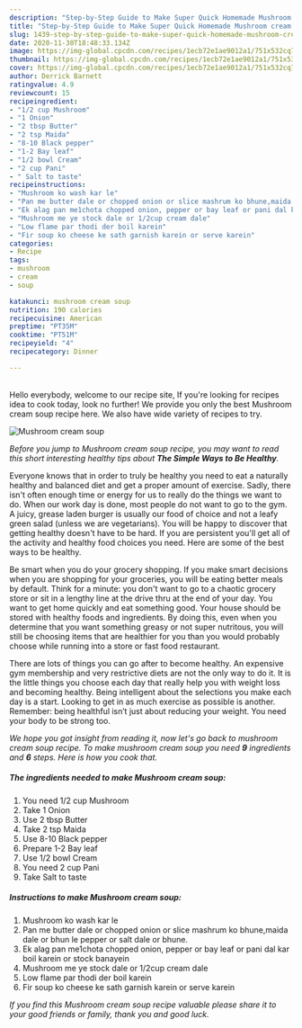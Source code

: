 ```yaml
---
description: "Step-by-Step Guide to Make Super Quick Homemade Mushroom cream soup"
title: "Step-by-Step Guide to Make Super Quick Homemade Mushroom cream soup"
slug: 1439-step-by-step-guide-to-make-super-quick-homemade-mushroom-cream-soup
date: 2020-11-30T18:48:33.134Z
image: https://img-global.cpcdn.com/recipes/1ecb72e1ae9012a1/751x532cq70/mushroom-cream-soup-recipe-main-photo.jpg
thumbnail: https://img-global.cpcdn.com/recipes/1ecb72e1ae9012a1/751x532cq70/mushroom-cream-soup-recipe-main-photo.jpg
cover: https://img-global.cpcdn.com/recipes/1ecb72e1ae9012a1/751x532cq70/mushroom-cream-soup-recipe-main-photo.jpg
author: Derrick Barnett
ratingvalue: 4.9
reviewcount: 15
recipeingredient:
- "1/2 cup Mushroom"
- "1 Onion"
- "2 tbsp Butter"
- "2 tsp Maida"
- "8-10 Black pepper"
- "1-2 Bay leaf"
- "1/2 bowl Cream"
- "2 cup Pani"
- " Salt to taste"
recipeinstructions:
- "Mushroom ko wash kar le"
- "Pan me butter dale or chopped onion or slice mashrum ko bhune,maida dale or bhun le pepper or salt dale or bhune."
- "Ek alag pan me1chota chopped onion, pepper or bay leaf or pani dal kar boil karein or stock banayein"
- "Mushroom me ye stock dale or 1/2cup cream dale"
- "Low flame par thodi der boil karein"
- "Fir soup ko cheese ke sath garnish karein or serve karein"
categories:
- Recipe
tags:
- mushroom
- cream
- soup

katakunci: mushroom cream soup 
nutrition: 190 calories
recipecuisine: American
preptime: "PT35M"
cooktime: "PT51M"
recipeyield: "4"
recipecategory: Dinner

---
```

<br>
Hello everybody, welcome to our recipe site, If you're looking for recipes idea to cook today, look no further! We provide you only the best Mushroom cream soup recipe here. We also have wide variety of recipes to try.
<br>


![Mushroom cream soup](https://img-global.cpcdn.com/recipes/1ecb72e1ae9012a1/751x532cq70/mushroom-cream-soup-recipe-main-photo.jpg)

<i>Before you jump to Mushroom cream soup recipe, you may want to read this short interesting healthy tips about <strong>The Simple Ways to Be Healthy</strong>.</i>

Everyone knows that in order to truly be healthy you need to eat a naturally healthy and balanced diet and get a proper amount of exercise. Sadly, there isn't often enough time or energy for us to really do the things we want to do. When our work day is done, most people do not want to go to the gym. A juicy, grease laden burger is usually our food of choice and not a leafy green salad (unless we are vegetarians). You will be happy to discover that getting healthy doesn't have to be hard. If you are persistent you'll get all of the activity and healthy food choices you need. Here are some of the best ways to be healthy.

Be smart when you do your grocery shopping. If you make smart decisions when you are shopping for your groceries, you will be eating better meals by default. Think for a minute: you don't want to go to a chaotic grocery store or sit in a lengthy line at the drive thru at the end of your day. You want to get home quickly and eat something good. Your house should be stored with healthy foods and ingredients. By doing this, even when you determine that you want something greasy or not super nutritous, you will still be choosing items that are healthier for you than you would probably choose while running into a store or fast food restaurant.

There are lots of things you can go after to become healthy. An expensive gym membership and very restrictive diets are not the only way to do it. It is the little things you choose each day that really help you with weight loss and becoming healthy. Being intelligent about the selections you make each day is a start. Looking to get in as much exercise as possible is another. Remember: being healthful isn’t just about reducing your weight. You need your body to be strong too. 


<i>We hope you got insight from reading it, now let's go back to mushroom cream soup recipe. To make mushroom cream soup you need <strong>9</strong> ingredients and <strong>6</strong> steps. Here is how you cook that.
</i>

##### The ingredients needed to make Mushroom cream soup:

1. You need 1/2 cup Mushroom
1. Take 1 Onion
1. Use 2 tbsp Butter
1. Take 2 tsp Maida
1. Use 8-10 Black pepper
1. Prepare 1-2 Bay leaf
1. Use 1/2 bowl Cream
1. You need 2 cup Pani
1. Take  Salt to taste


##### Instructions to make Mushroom cream soup:

1. Mushroom ko wash kar le
1. Pan me butter dale or chopped onion or slice mashrum ko bhune,maida dale or bhun le pepper or salt dale or bhune.
1. Ek alag pan me1chota chopped onion, pepper or bay leaf or pani dal kar boil karein or stock banayein
1. Mushroom me ye stock dale or 1/2cup cream dale
1. Low flame par thodi der boil karein
1. Fir soup ko cheese ke sath garnish karein or serve karein


<i>If you find this Mushroom cream soup recipe valuable please share it to your good friends or family, thank you and good luck.</i>
